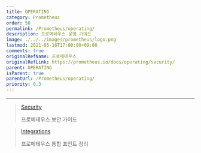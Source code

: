 ```yaml
---
title: OPERATING
category: Prometheus
order: 50
permalink: /Prometheus/operating/
description: 프로메테우스 운영 가이드
image: ./../../images/prometheus/logo.png
lastmod: 2021-05-16T17:00:00+09:00
comments: true
originalRefName: 프로메테우스
originalRefLink: https://prometheus.io/docs/operating/security/
parent: OPERATING
isParent: true
parentUrl: /Prometheus/operating/
priority: 0.3
---
```


---

> [Security](../security)
> 
> 프로메테우스 보안 가이드

> [Integrations](../integrations)
> 
> 프로메테우스 통합 포인트 정리
